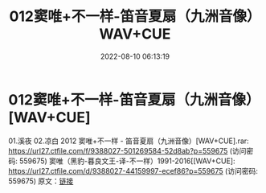 ﻿---
title: 012窦唯+不一样-笛音夏扇（九洲音像）WAV+CUE
date: 2022-08-10 06:13:19
categories: 古典音乐、新世纪、纯音雅乐
tags: 纯音雅乐
---
# 012窦唯+不一样-笛音夏扇（九洲音像）[WAV+CUE]

01.溪夜
02.凉白
2012 窦唯+不一样 - 笛音夏扇（九洲音像）[WAV+CUE].rar: https://url27.ctfile.com/f/9388027-501269584-52d8ab?p=559675
(访问密码: 559675)
窦唯（黑豹-暮良文王-译-不一样）1991-2016[[WAV+CUE]: https://url27.ctfile.com/d/9388027-44159997-ecef86?p=559675
(访问密码: 559675)
原文：[链接](https://blog.sina.com.cn/s/blog_1647c7e7601030yse.html)